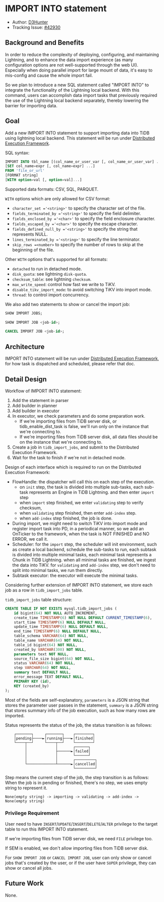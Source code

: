 # IMPORT INTO statement

- Author: [D3Hunter](https://github.com/D3Hunter)
- Tracking Issue: [#42930](https://github.com/pingcap/tidb/issues/42930)

## Background and Benefits

In order to reduce the complexity of deploying, configuring, and maintaining
Lightning, and to enhance the data import experience (as many configuration
options are not well-supported through the web UI). Especially when doing
parallel import for large mount of data, it's easy to mis-config and cause
the whole import fail.

So we plan to introduce a new SQL statement called "IMPORT INTO" to integrate
the functionality of the Lightning local backend. With this command, users can
accomplish data import tasks that previously required the use of the Lightning
local backend separately, thereby lowering the barrier for importing data.

## Goal

Add a new IMPORT INTO statement to support importing data into TiDB using lightning
local backend. This statement will be run under [Distributed Execution Framework](./2023-04-11-dist-task.md).

SQL syntax:
```sql
IMPORT INTO tbl_name [(col_name_or_user_var [, col_name_or_user_var] ...)]
[SET col_name=expr [, col_name=expr] ...]
FROM 'file_or_url'
[FORMAT string]
[WITH option=val [, option=val]...]
```

Supported data formats: CSV, SQL, PARQUET.

`WITH` options which are only allowed for CSV format:
- `character_set ='<string>'` to specify the character set of the file.
- `fields_terminated_by ='<string>'` to specify the field delimiter.
- `fields_enclosed_by ='<char>'` to specify the field enclosure character.
- `fields_escaped_by ='<char>'` to specify the escape character.
- `fields_defined_null_by ='<string>'` to specify the string that represents NULL.
- `lines_terminated_by ='<string>'` to specify the line terminator.
- `skip_rows =<number>` to specify the number of rows to skip at the beginning of the file.

Other `WITH` options that's supported for all formats:
- `detached` to run in detached mode.
- `disk_quota`: see lightning `disk-quota`.
- `checksum_table`: see lightning `checksum`.
- `max_write_speed`: control how fast we write to TiKV.
- `disable_tikv_import_mode`: to avoid switching TiKV into import mode.
- `thread`: to control import concurrency.

We also add two statements to show or cancel the import job:

```sql
SHOW IMPORT JOBS;
    
SHOW IMPORT JOB <job-id>;
    
CANCEL IMPORT JOB <job-id>;
```

## Architecture

IMPORT INTO statement will be run under [Distributed Execution Framework](./2023-04-11-dist-task.md),
for how task is dispatched and scheduled, please refer that doc.

## Detail Design

Workflow of IMPORT INTO statement:
1. Add the statement in parser
2. Add builder in planner
3. Add builder in executor
4. In executor, we check parameters and do some preparation work.
    - If we're importing files from TiDB server disk, or tidb_enable_dist_task is false,
      we'll run only on the instance that we're connecting to.
   - If we're importing files from TiDB server disk, all data files should be on the
      instance that we're connecting to.
5. Create a job in `tidb_import_jobs`, and submit to the Distributed Execution Framework.
6. Wait for the task to finish if we're not in detached mode.

Design of each interface which is required to run on the Distributed Execution Framework:
- FlowHandle: the dispatcher will call this on each step of the execution.
    - on `init` step, the task is divided into multiple sub-tasks, each sub-task
      represents an Engine in TiDB Lightning. and then enter `import` step
    - when `import` step finished, we enter `validating` step to verify checksum,
    - when `validating` step finished, then enter `add-index` step.
    - when `add-index` step finished, the job is done.
- During import, we might need to switch TiKV into import mode and register import task into PD,
  in a periodical manner,
  so we add an OnTicker to the framework, when the task is NOT FINISHED and NO ERROR, we call it.
- Scheduler: for the `import` step, the scheduler will init environment, such as create a local backend,
  schedule the sub-tasks to run, each subtask is divided
  into multiple minimal tasks, each minimal task represents a Chunk in TiDB Lightning.
  when all minimal tasks are finished, we ingest the data into TiKV.
  for `validating` and `add-index` step, we don't need to split into minimal tasks,
  we run them directly.
- Subtask executor: the executor will execute the minimal tasks.

Considering further extension of IMPORT INTO statement, we store each job as a row in
`tidb_import_jobs` table.

`tidb_import_jobs` table structure:
```sql
CREATE TABLE IF NOT EXISTS mysql.tidb_import_jobs (
    id bigint(64) NOT NULL AUTO_INCREMENT,
    create_time TIMESTAMP(6) NOT NULL DEFAULT CURRENT_TIMESTAMP(6),
    start_time TIMESTAMP(6) NULL DEFAULT NULL,
    update_time TIMESTAMP(6) NULL DEFAULT NULL,
    end_time TIMESTAMP(6) NULL DEFAULT NULL,
    table_schema VARCHAR(64) NOT NULL,
    table_name VARCHAR(64) NOT NULL,
    table_id bigint(64) NOT NULL,
    created_by VARCHAR(300) NOT NULL,
    parameters text NOT NULL,
    source_file_size bigint(64) NOT NULL,
    status VARCHAR(64) NOT NULL,
    step VARCHAR(64) NOT NULL,
    summary text DEFAULT NULL,
    error_message TEXT DEFAULT NULL,
    PRIMARY KEY (id),
    KEY (created_by)
);
```

Most of the fields are self-explanatory, `parameters` is a JSON string that stores
the parameter user passes in the statement, `summary` is a JSON string that stores
summary info of the job execution, such as how many rows are imported.

Status represents the status of the job, the status transition is as follows:
```
	┌───────┐     ┌───────┐    ┌────────┐
	│pending├────►│running├───►│finished│
	└────┬──┘     └────┬──┘    └────────┘
	     │             │       ┌──────┐
	     │             ├──────►│failed│
	     │             │       └──────┘
	     │             │       ┌─────────┐
	     └─────────────┴──────►│cancelled│
	                           └─────────┘
```

Step means the current step of the job, the step transition is as follows:
When the job is in pending or finished, there's no step, we uses empty string to represent it.
```
None(empty string) -> importing -> validating -> add-index -> None(empty string)
```

### Privilege Requirement

User need to have `INSERT`/`UPDATE`/`INSERT`/`DELETE`/`ALTER` privilege to the target table
to run this IMPORT INTO statement.

If we're importing files from TiDB server disk, we need `FILE` privilege too.

If SEM is enabled, we don't allow importing files from TiDB server disk.

For `SHOW IMPORT JOB` or `CANCEL IMPORT JOB`, user can only show or cancel jobs that's created by
the user, or if the user have `SUPER` privilege, they can show or cancel all jobs.

## Future Work

None.
